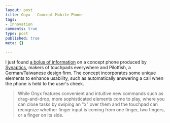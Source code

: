 ```yaml
--- 
layout: post
title: Onyx - Concept Mobile Phone
tags: 
- Innovation
comments: true
type: post
published: true
meta: {}

---
```

I just found <a href="http://www.core77.com/bullitts/2006/08/Synaptics-and-Pilotfish-Onyx-phone.asp?current_bullitt_id=486">a bolus of information</a> on a concept phone produced by <a href="http://www.synaptics.com/">Synaptics</a>, makers of touchpads everywhere and Pilotfish, a German/Taiwanese design firm. The concept incorporates some unique elements to enhance usability, such as automatically answering a call when the phone is held to the user's cheek.
  <blockquote>While Onyx features convenient and intuitive new commands such as drag-and-drop, more sophisticated elements come to play, where you can close tasks by swiping an "x" over them and the touchpad can recognize whether finger input is coming from one finger, two fingers, or a finger on its side.</blockquote>
